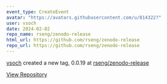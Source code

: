 ```yaml
---
event_type: CreateEvent
avatar: "https://avatars.githubusercontent.com/u/814322?"
user: vsoch
date: 2024-02-02
repo_name: rseng/zenodo-release
html_url: https://github.com/rseng/zenodo-release
repo_url: https://github.com/rseng/zenodo-release
---
```


<a href='https://github.com/vsoch' target='_blank'>vsoch</a> created a new tag, 0.0.19 at <a href='https://github.com/rseng/zenodo-release' target='_blank'>rseng/zenodo-release</a>

<a href='https://github.com/rseng/zenodo-release' target='_blank'>View Repository</a>